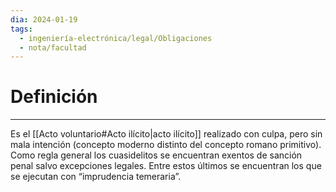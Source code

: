 ```yaml
---
dia: 2024-01-19
tags:
  - ingeniería-electrónica/legal/Obligaciones
  - nota/facultad
---
```

# Definición
---
Es el [[Acto voluntario#Acto ilícito|acto ilícito]] realizado con culpa, pero sin mala intención (concepto moderno distinto del concepto romano primitivo). Como regla general los cuasidelitos se encuentran exentos de sanción penal salvo excepciones legales. Entre estos últimos se encuentran los que se ejecutan con “imprudencia temeraria”.